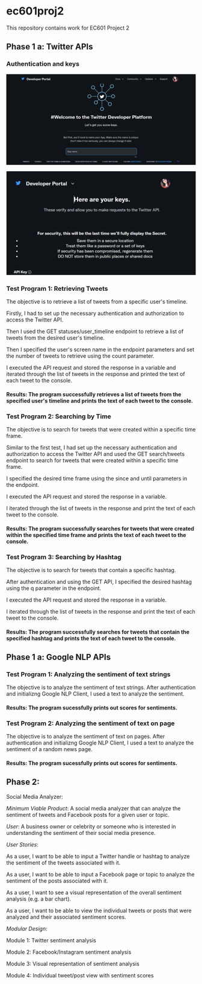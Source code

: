 # ec601proj2
This repository contains work for EC601 Project 2

## Phase 1 a: Twitter APIs

### Authentication and keys

![Screenshot1](authentication1.png)

![Screenshot1](apikeys1.png)

### Test Program 1: Retrieving Tweets

The objective is to retrieve a list of tweets from a specific user's timeline.

Firstly, I had to set up the necessary authentication and authorization to access the Twitter API.

Then I used the GET statuses/user_timeline endpoint to retrieve a list of tweets from the desired user's timeline.

Then I specified the user's screen name in the endpoint parameters and set the number of tweets to retrieve using the count parameter.

I executed the API request and stored the response in a variable and iterated through the list of tweets in the response and printed the text of each tweet to the console.

#### Results: The program successfully retrieves a list of tweets from the specified user's timeline and prints the text of each tweet to the console.

### Test Program 2: Searching by Time

The objective is to search for tweets that were created within a specific time frame.

Similar to the first test, I had set up the necessary authentication and authorization to access the Twitter API and used the GET search/tweets endpoint to search for tweets that were created within a specific time frame.

I specified the desired time frame using the since and until parameters in the endpoint.

I executed the API request and stored the response in a variable.

I iterated through the list of tweets in the response and print the text of each tweet to the console.

#### Results: The program successfully searches for tweets that were created within the specified time frame and prints the text of each tweet to the console.

### Test Program 3: Searching by Hashtag

The objective is to search for tweets that contain a specific hashtag.

After authentication and using the GET API, I specified the desired hashtag using the q parameter in the endpoint.

I executed the API request and stored the response in a variable.

I iterated through the list of tweets in the response and print the text of each tweet to the console.

#### Results: The program successfully searches for tweets that contain the specified hashtag and prints the text of each tweet to the console.

## Phase 1 a: Google NLP APIs

### Test Program 1: Analyzing the sentiment of text strings

The objective is to analyze the sentiment of text strings. After authentication and initializng Google NLP Client, I used a text to analyze the sentiment.

#### Results: The program sucessfully prints out scores for sentiments.

### Test Program 2: Analyzing the sentiment of text on page

The objective is to analyze the sentiment of text on pages. After authentication and initializng Google NLP Client, I used a text to analyze the sentiment of a random news page.

#### Results: The program sucessfully prints out scores for sentiments.

## Phase 2: 

Social Media Analyzer: 

*Minimum Viable Product*: A social media analyzer that can analyze the sentiment of tweets and Facebook posts for a given user or topic.

*User*: A business owner or celebrity or someone who is interested in understanding the sentiment of their social media presence.

*User Stories*:

As a user, I want to be able to input a Twitter handle or hashtag to analyze the sentiment of the tweets associated with it.

As a user, I want to be able to input a Facebook page or topic to analyze the sentiment of the posts associated with it.

As a user, I want to see a visual representation of the overall sentiment analysis (e.g. a bar chart).

As a user, I want to be able to view the individual tweets or posts that were analyzed and their associated sentiment scores.

*Modular Design*:

Module 1: Twitter sentiment analysis

Module 2: Facebook/Instagram sentiment analysis

Module 3: Visual representation of sentiment analysis

Module 4: Individual tweet/post view with sentiment scores
